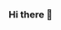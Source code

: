 ### Hi there 👋
<a href="https://linkedin.com><img src=http://img.shields.io/badge/-LinkedIn-0072b1?&style=for-the-badge&logo=linkedin&logocolor=white" /></a>
<!--
**Cyb3rGhost70/Cyb3rGhost70** is a ✨ _special_ ✨ repository because its `README.md` (this file) appears on your GitHub profile.

Here are some ideas to get you started:

- 🔭 I’m currently working on ...
- 🌱 I’m currently learning ...
- 👯 I’m looking to collaborate on ...
- 🤔 I’m looking for help with ...
- 💬 Ask me about ...
- 📫 How to reach me: ...
- 😄 Pronouns: ...
- ⚡ Fun fact: ...
-->
